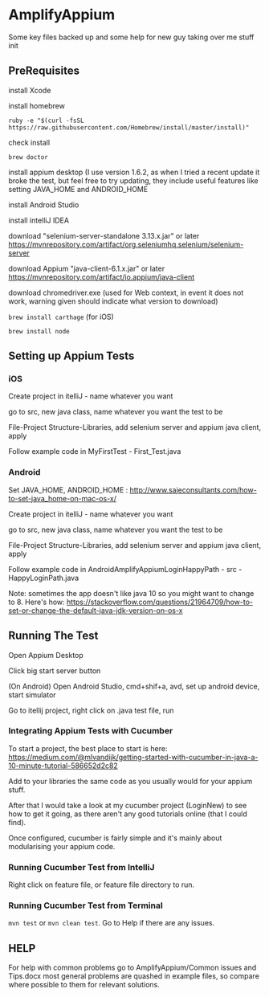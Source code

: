 # AmplifyAppium
Some key files backed up and some help for new guy taking over me stuff init

## PreRequisites

install Xcode 

install homebrew

`ruby -e "$(curl -fsSL https://raw.githubusercontent.com/Homebrew/install/master/install)"`

check install

`brew doctor`

install appium desktop (I use version 1.6.2, as when I tried a recent update it broke the test, but feel free to try updating, they include useful features like setting JAVA_HOME and ANDROID_HOME

install Android Studio

install intelliJ IDEA

download "selenium-server-standalone 3.13.x.jar" or later https://mvnrepository.com/artifact/org.seleniumhq.selenium/selenium-server

download Appium "java-client-6.1.x.jar" or later https://mvnrepository.com/artifact/io.appium/java-client

download chromedriver.exe (used for Web context, in event it does not work, warning given should indicate what version to download)

`brew install carthage` (for iOS)

`brew install node`


## Setting up Appium Tests 

### iOS

Create project in itelliJ - name whatever you want

go to src, new java class, name whatever you want the test to be

File-Project Structure-Libraries, add selenium server and appium java client, apply

Follow example code in MyFirstTest - First_Test.java

### Android

Set JAVA_HOME, ANDROID_HOME : http://www.sajeconsultants.com/how-to-set-java_home-on-mac-os-x/

Create project in itelliJ - name whatever you want

go to src, new java class, name whatever you want the test to be

File-Project Structure-Libraries, add selenium server and appium java client, apply

Follow example code in AndroidAmplifyAppiumLoginHappyPath - src - HappyLoginPath.java

Note: sometimes the app doesn't like java 10 so you might want to change to 8. Here's how: https://stackoverflow.com/questions/21964709/how-to-set-or-change-the-default-java-jdk-version-on-os-x

## Running The Test

Open Appium Desktop

Click big start server button

(On Android) Open Android Studio, cmd+shif+a, avd, set up android device, start simulator
 
Go to itellij project, right click on .java test file, run

### Integrating Appium Tests with Cucumber

To start a project, the best place to start is here: https://medium.com/@mlvandijk/getting-started-with-cucumber-in-java-a-10-minute-tutorial-586652d2c82

Add to your libraries the same code as you usually would for your appium stuff.

After that I would take a look at my cucumber project (LoginNew) to see how to get it going, as there aren't any good tutorials online (that I could find).

Once configured, cucumber is fairly simple and it's mainly about modularising your appium code.

### Running Cucumber Test from IntelliJ

Right click on feature file, or feature file directory to run.

### Running Cucumber Test from Terminal

`mvn test` or `mvn clean test`. Go to Help if there are any issues.

## HELP

For help with common problems  go to AmplifyAppium/Common issues and Tips.docx most general problems are quashed in example files, so compare where possible to them for relevant solutions.
